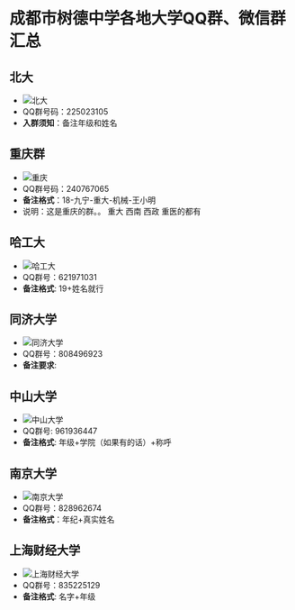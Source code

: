 # 成都市树德中学各地大学QQ群、微信群汇总

## 北大

- ![北大](./img/beida.png)
- QQ群号码：225023105
- **入群须知**：备注年级和姓名

## 重庆群

- ![重庆](./img/chongqing.jpg)
- QQ群号码：240767065
- **备注格式**：18-九宁-重大-机械-王小明
- 说明：这是重庆的群。。 重大 西南 西政 重医的都有

## 哈工大

- ![哈工大](./img/hagongda.png)
- QQ群号：621971031
- **备注格式**: 19+姓名就行

## 同济大学

- ![同济大学](./img/tongji.png)
- QQ群号：808496923
- **备注要求**:

## 中山大学

- ![中山大学](./img/zhongshan.png)
- QQ群号: 961936447
- **备注格式**: 年级+学院（如果有的话）+称呼

## 南京大学

- ![南京大学](./img/nanjingdaxue.png)
- QQ群号：828962674
- **备注格式**：年纪+真实姓名

## 上海财经大学

- ![上海财经大学](./img/shanghaicaijing.jpg)
- QQ群号：835225129
- **备注格式**: 名字+年级
